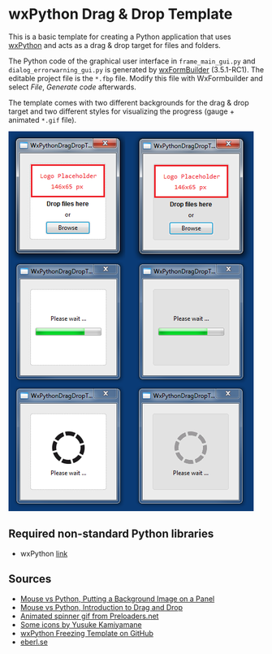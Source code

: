 # wxPython Drag & Drop Template

This is a basic template for creating a Python application that uses [wxPython](http://wxpython.org) and acts as a drag & drop target for files and folders. 

The Python code of the graphical user interface in ``frame_main_gui.py`` and ``dialog_errorwarning_gui.py`` is generated by [wxFormBuilder](http://sourceforge.net/projects/wxformbuilder/) (3.5.1-RC1). The editable project file is the ``*.fbp`` file. Modify this file with WxFormbuilder and select *File*, *Generate code* afterwards.

The template comes with two different backgrounds for the drag & drop target and two different styles for visualizing the progress (gauge + animated ``*.gif`` file).

![Screenshot of wxPython Drag & Drop Template on Microsoft Windows 7](screenshot.png "Screenshot of wxPython Drag & Drop Template on Microsoft Windows 7")



## Required non-standard Python libraries

- wxPython [link](http://wxpython.org)


## Sources

- [Mouse vs Python, Putting a Background Image on a Panel](http://www.blog.pythonlibrary.org/2010/03/18/wxpython-putting-a-background-image-on-a-panel/)
- [Mouse vs Python, Introduction to Drag and Drop](http://www.blog.pythonlibrary.org/2012/06/20/wxpython-introduction-to-drag-and-drop/)
- [Animated spinner gif from Preloaders.net](http://preloaders.net/en/circular)
- [Some icons by Yusuke Kamiyamane](http://p.yusukekamiyamane.com/)
- [wxPython Freezing Template on GitHub](https://github.com/geberl/wxpython_freezing_template)
- [eberl.se](http://www.eberl.se)
